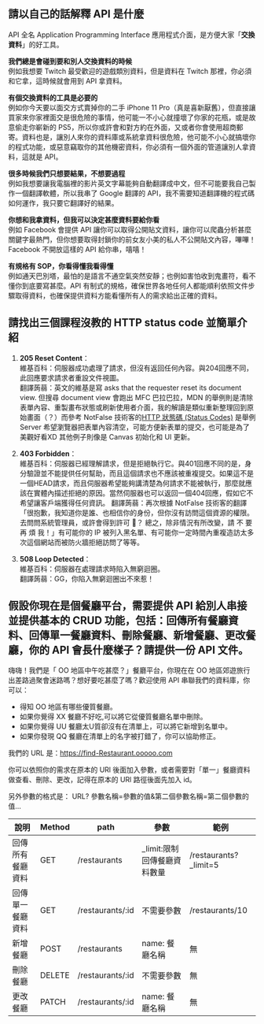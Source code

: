 ## 請以自己的話解釋 API 是什麼

API 全名 Application Programming Interface 應用程式介面，是方便大家「**交換資料**」的好工具。

**我們總是會碰到要和別人交換資料的時候**  
例如我想要 Twitch 最受歡迎的遊戲類別資料，但是資料在 Twitch 那裡，你必須和它拿，這時候就會用到 API 拿資料。

**有個交換資料的工具是必要的**  
例如你今天要以面交方式賣掉你的二手 iPhone 11 Pro（真是喜新厭舊），但直接讓買家來你家裡面交是很危險的事情，他可能一不小心就撞壞了你家的花瓶，或是故意偷走你嶄新的 PS5，所以你或許會和對方約在外面，又或者你會使用超商郵寄。資料也是，讓別人來你的資料庫或系統拿資料很危險，他可能不小心就搞壞你的程式功能，或惡意竊取你的其他機密資料，你必須有一個外面的管道讓別人拿資料，這就是 API。

**很多時候我們只想要結果，不想要過程**  
例如我想要讓我電腦裡的影片英文字幕能夠自動翻譯成中文，但不可能要我自己製作一個翻譯軟體，所以我串了 Google 翻譯的 API，我不需要知道翻譯機的程式碼如何運作，我只要它翻譯好的結果。  
  
**你想和我拿資料，但我可以決定甚麼資料要給你看**  
例如 Facebook 會提供 API 讓你可以取得公開貼文資料，讓你可以爬蟲分析甚麼關鍵字最熱門，但你想要取得封鎖你的前女友小美的私人不公開貼文內容，嗶嗶！Facebook 不開放這樣的 API 給你串，嘻嘻！
  
**有規格有 SOP，你看得懂我看得懂**  
例如通天巴別塔，最怕的是語言不通空氣突然安靜；也例如害怕收到鬼畫符，看不懂你到底要寫甚麼。API 有制式的規格，確保世界各地任何人都能順利依照文件步驟取得資料，也確保提供資料方能看懂所有人的需求給出正確的資料。
    

## 請找出三個課程沒教的 HTTP status code 並簡單介紹

1. **205 Reset Content**：  
    維基百科：伺服器成功處理了請求，但沒有返回任何內容。與204回應不同，此回應要求請求者重設文件視圖。  
    翻譯蒟蒻：英文的維基是寫 asks that the requester reset its document view. 但搜尋 document view 會跑出 MFC 巴拉巴拉，MDN 的舉例則是清除表單內容、重製畫布狀態或刷新使用者介面，我的解讀是類似重新整理回到原始畫面（？）而參考 NotFalse 技術客的[HTTP 狀態碼 (Status Codes)](https://reurl.cc/14VVpW) 是舉例 Server 希望瀏覽器把表單內容清空，可能方便新表單的提交，也可能是為了美觀好看XD 其他例子則像是 Canvas 初始化和 UI 更新。  
    
2. **403 Forbidden**：  
    維基百科：伺服器已經理解請求，但是拒絕執行它。與401回應不同的是，身分驗證並不能提供任何幫助，而且這個請求也不應該被重複提交。如果這不是一個HEAD請求，而且伺服器希望能夠講清楚為何請求不能被執行，那麼就應該在實體內描述拒絕的原因。當然伺服器也可以返回一個404回應，假如它不希望讓客戶端獲得任何資訊。
    翻譯蒟蒻：再次根據 NotFalse 技術客的翻譯「很抱歉，我知道你是誰、也相信你的身份，但你沒有訪問這個資源的權限。去問問系統管理員，或許會得到許可 🤔？ 總之，除非情況有所改變，請 不 要 再 煩 我！」有可能你的 IP 被列入黑名單、有可能你一定時間內重複造訪太多次這個網站而被防火牆拒絕訪問了等等。
  
3. **508 Loop Detected**：  
    維基百科：伺服器在處理請求時陷入無窮迴圈。  
    翻譯蒟蒻：GG，你陷入無窮迴圈出不來惹！


## 假設你現在是個餐廳平台，需要提供 API 給別人串接並提供基本的 CRUD 功能，包括：回傳所有餐廳資料、回傳單一餐廳資料、刪除餐廳、新增餐廳、更改餐廳，你的 API 會長什麼樣子？請提供一份 API 文件。
   
嗨嗨！我們是「 OO 地區中午吃甚麼？」餐廳平台，你現在在 OO 地區郊遊旅行出差路過聚會迷路嗎？想好要吃甚麼了嗎？歡迎使用 API 串聯我們的資料庫，你可以：  
  
  - 得知 OO 地區有哪些優質餐廳。
  - 如果你覺得 XX 餐廳不好吃,可以將它從優質餐廳名單中刪除。
  - 如果你覺得 UU 餐廳太U質卻沒有在清單上，可以將它新增到名單中。
  - 如果你發現 QQ 餐廳在清單上的名字被打錯了，你可以協助修正。
  
我們的 URL 是：https://find-Restaurant.ooooo.com  
  
你可以依照你的需求在原本的 URl 後面加入參數，或者需要對「單一」餐廳資料做查看、刪除、更改，記得在原本的 URl 路徑後面先加入 id。
  
另外參數的格式是： URL? 參數名稱=參數的值&第二個參數名稱=第二個參數的值...
  
|  說明  |  Method  |  path  |  參數  | 範例  |
|  ----  | ----  |  ----  | ----  | ----  |
| 回傳所有餐廳資料  | GET | /restaurants  | _limit:限制回傳餐廳資料數量 | /restaurants?_limit=5 |
| 回傳單一餐廳資料  | GET | /restaurants/:id  | 不需要參數 | /restaurants/10 |
| 新增餐廳  | POST | /restaurants   | name: 餐廳名稱 | 無 |
| 刪除餐廳  | DELETE | /restaurants/:id   | 不需要參數 | 無 |
| 更改餐廳  | PATCH | /restaurants/:id   | name: 餐廳名稱 | 無 |